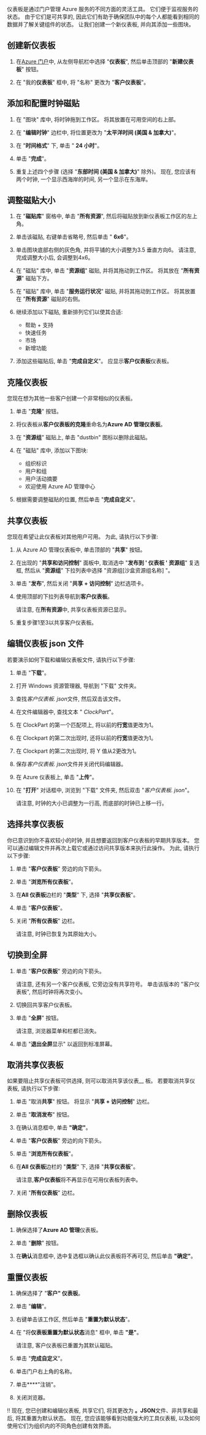 仪表板是通过门户管理 Azure 服务的不同方面的灵活工具。 它们便于监视服务的状态。 由于它们是可共享的, 因此它们有助于确保团队中的每个人都能看到相同的数据并了解关键组件的状态。 让我们创建一个新仪表板, 并向其添加一些图块。

## <a name="create-a-new-dashboard"></a>创建新仪表板

1. 在[Azure 门户](https://portal.azure.com/learn.docs.microsoft.com?azure-portal=true)中, 从左侧导航栏中选择 "**仪表板**", 然后单击顶部的 "**新建仪表板**" 按钮。

1. 在 "我的**仪表板**" 框中, 将 "名称" 更改为 "**客户仪表板**"。

## <a name="add-and-configure-the-clock-tile"></a>添加和配置时钟磁贴

1. 在 "图块" 库中, 将时钟拖到工作区。 将其放置在可用空间的右上部。

1. 在 "**编辑时钟**" 边栏中, 将位置更改为 "**太平洋时间 (美国 & 加拿大)**"。

1. 在 "**时间格式**" 下, 单击 " **24 小时**"。

1. 单击 "**完成**"。

1. 重复上述四个步骤 (选择 "**东部时间 (美国 & 加拿大)**" 除外)。 现在, 您应该有两个时钟, 一个显示西海岸的时间, 另一个显示在东海岸。

## <a name="resize-a-tile"></a>调整磁贴大小

1. 在 "**磁贴库**" 窗格中, 单击 "**所有资源**", 然后将磁贴放到新仪表板工作区的左上角。

1. 单击该磁贴, 右键单击省略号, 然后单击 " **6x6**"。

1. 单击图块底部右侧的灰色角, 并将平铺的大小调整为3.5 垂直方向6。 请注意, 完成调整大小后, 会调整到4x6。

1. 在 "磁贴" 库中, 单击 "**资源组**" 磁贴, 并将其拖动到工作区。 将其放在 "**所有资源**" 磁贴下方。

1. 在 "磁贴" 库中, 单击 "**服务运行状况**" 磁贴, 并将其拖动到工作区。 将其放置在 "**所有资源**" 磁贴的右侧。

1. 继续添加以下磁贴, 重新排列它们以使其合适:

    - 帮助 + 支持
    - 快速任务
    - 市场
    - 新增功能

1. 添加这些磁贴后, 单击 "**完成自定义**"。 应显示**客户仪表板**仪表板。

## <a name="clone-a-dashboard"></a>克隆仪表板

您现在想为其他一些客户创建一个非常相似的仪表板。

1. 单击 "**克隆**" 按钮。

1. 将仪表板从**客户仪表板的克隆**重命名为**Azure AD 管理仪表板**。

1. 在 "**资源组**" 磁贴上, 单击 "dustbin" 图标以删除此磁贴。

1. 在 "磁贴" 库中, 添加以下图块:

    - 组织标识
    - 用户和组
    - 用户活动摘要
    - 欢迎使用 Azure AD 管理中心

1. 根据需要调整磁贴的位置, 然后单击 "**完成自定义**"。

## <a name="share-a-dashboard"></a>共享仪表板

您现在希望让此仪表板对其他用户可用。 为此, 请执行以下步骤:

1. 从 Azure AD 管理仪表板中, 单击顶部的 "**共享**" 按钮。

1. 在出现的 "**共享和访问控制**" 面板中, 取消选中 "**发布到 ' 仪表板 ' 资源组**" 复选框, 然后从 "**资源组**" 下拉列表中选择 "资源组<rgn>[沙盒资源组名称]</rgn> "。

1. 单击 "**发布**", 然后关闭 "**共享 + 访问控制**" 边栏选项卡。

1. 使用顶部的下拉列表导航到**客户仪表板**。

    请注意, 在**所有资源**中, 共享仪表板资源已显示。

1. 重复步骤1至3以共享客户仪表板。

## <a name="edit-a-dashboardjson-file"></a>编辑仪表板 json 文件

若要演示如何下载和编辑仪表板文件, 请执行以下步骤:

1. 单击 "**下载**"。

1. 打开 Windows 资源管理器, 导航到 "下载" 文件夹。

1. 查找*客户仪表板. json*文件, 然后双击该文件。

1. 在文件编辑器中, 查找文本 " *ClockPart*"。

1. 在 ClockPart 的第一个匹配项上, 将以前的**行宽**值更改为1。

1. 在 Clockpart 的第二次出现时, 还将以前的**行宽**值更改为1。

1. 在 Clockpart 的第二次出现时, 将 Y 值从2更改为1。

1. 保存*客户仪表板. json*文件并关闭代码编辑器。

1. 在 Azure 仪表板上, 单击 "**上传**"。

1. 在 "**打开**" 对话框中, 浏览到 "下载" 文件夹, 然后双击 "*客户仪表板. json*"。

    请注意, 时钟的大小已调整为一行高, 而底部的时钟已上移一行。

## <a name="select-a-shared-dashboard"></a>选择共享仪表板

你已意识到你不喜欢较小的时钟, 并且想要返回到客户仪表板的早期共享版本。 您可以通过编辑文件并再次上载它或通过访问共享版本来执行此操作。 为此, 请执行以下步骤:

1. 单击 "**客户仪表板**" 旁边的向下箭头。

1. 单击 "**浏览所有仪表板**"。

1. 在**All 仪表板**边栏的 "**类型**" 下, 选择 "**共享仪表板**"。

1. 单击 "**客户仪表板**"。

1. 关闭 "**所有仪表板**" 边栏。

    请注意, 时钟已恢复为其原始大小。

## <a name="switch-to-full-screen"></a>切换到全屏

1. 单击 "**客户仪表板**" 旁边的向下箭头。 

    请注意, 还有另一个客户仪表板, 它旁边没有共享符号。 单击该版本的 "客户仪表板", 然后时钟将再次变小。

1. 切换回共享客户仪表板。

1. 单击 "**全屏**" 按钮。 

    请注意, 浏览器菜单和栏都已消失。

1. 单击 "**退出全屏**显示" 以返回到标准屏幕。

## <a name="unshare-a-dashboard"></a>取消共享仪表板

如果要阻止共享仪表板可供选择, 则可以取消共享该仪表__ 板。 若要取消共享仪表板, 请执行以下步骤:

1. 单击 "取消**共享**" 按钮。 将显示 "**共享 + 访问控制**" 边栏。

1. 单击 "**取消发布**" 按钮。

1. 在确认消息框中, 单击 **"确定"**。

1. 单击 "**客户仪表板**" 旁边的向下箭头。

1. 单击 "**浏览所有仪表板**"。

1. 在**All 仪表板**边栏的 "**类型**" 下, 选择 "**共享仪表板**"。

    请注意,**客户仪表板**将不再显示在可用仪表板列表中。

1. 关闭 "**所有仪表板**" 边栏。

## <a name="delete-a-dashboard"></a>删除仪表板

1. 确保选择了**Azure AD 管理**仪表板。

1. 单击 "**删除**" 按钮。

1. 在**确认**消息框中, 选中复选框以确认此仪表板将不再可见, 然后单击 **"确定"**。

## <a name="reset-a-dashboard"></a>重置仪表板

1. 确保选择了 "**客户" 仪表板**。

1. 单击 "**编辑**"。

1. 右键单击该工作区, 然后单击 "**重置为默认状态**"。

1. 在 "将**仪表板重置为默认状态**消息" 框中, 单击 **"是"**。

    请注意, 客户仪表板已重置为其默认磁贴。

1. 单击 "**完成自定义**"。

1. 单击门户右上角的名称。

1. 单击****"注销"。

1. 关闭浏览器。

!! 现在, 您已创建和编辑仪表板, 共享它们, 将其更改为 **。JSON**文件、非共享和最后, 将其重置为默认状态。 现在, 您应该能够看到功能强大的工具仪表板, 以及如何使用它们为组织内的不同角色创建有效界面。
